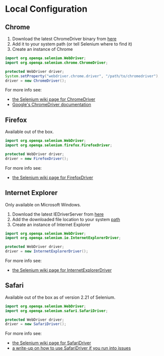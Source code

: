 # Local Configuration

## Chrome
1. Download the latest ChromeDriver binary from [here](http://chromedriver.storage.googleapis.com/index.html)
2. Add it to your system path (or tell Selenium where to find it)
3. Create an instance of Chrome

```java
import org.openqa.selenium.WebDriver;
import org.openqa.selenium.chrome.ChromeDriver;

protected WebDriver driver;
System.setProperty("webdriver.chrome.driver", "/path/to/chromedriver");
driver = new ChromeDriver();
```

For more info see:

+ [the Selenium wiki page for ChromeDriver](https://github.com/SeleniumHQ/selenium/wiki/ChromeDriver)
+ [Google's ChromeDriver documentation](https://sites.google.com/a/chromium.org/chromedriver/)


## Firefox

Available out of the box.

```java
import org.openqa.selenium.WebDriver;
import org.openqa.selenium.firefox.FirefoxDriver;

protected WebDriver driver;
driver = new FirefoxDriver();
```

For more info see:

+ [the Selenium wiki page for FirefoxDriver](https://github.com/SeleniumHQ/selenium/wiki/FirefoxDriver)


## Internet Explorer

Only available on Microsoft Windows.

1. Download the latest IEDriverServer from [here](http://selenium-release.storage.googleapis.com/index.html)
2. Add the downloaded file location to your system [path](http://www.computerhope.com/issues/ch000549.htm)
3. Create an instance of Internet Explorer

```java
import org.openqa.selenium.WebDriver;
import org.openqa.selenium.ie.InternetExplorerDriver;

protected WebDriver driver;
driver = new InternetExplorerDriver();
```

For more info see:

+ [the Selenium wiki page for InternetExplorerDriver](https://github.com/SeleniumHQ/selenium/wiki/InternetExplorerDriver)

## Safari

Available out of the box as of version 2.21 of Selenium.

```java
import org.openqa.selenium.WebDriver;
import org.openqa.selenium.safari.SafariDriver;

protected WebDriver driver;
driver = new SafariDriver();
```

For more info see:

+ [the Selenium wiki page for SafariDriver](https://github.com/SeleniumHQ/selenium/wiki/SafariDriver)
+ [a write-up on how to use SafariDriver if you run into issues](http://elementalselenium.com/tips/69-safari)
